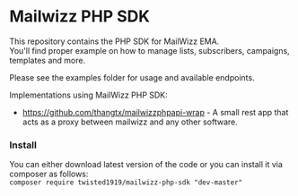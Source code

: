 Mailwizz PHP SDK
================

This repository contains the PHP SDK for MailWizz EMA.  
You'll find proper example on how to manage lists, subscribers, campaigns, templates and more.
  
Please see the examples folder for usage and available endpoints.

Implementations using MailWizz PHP SDK:
- https://github.com/thangtx/mailwizzphpapi-wrap - A small rest app that acts as a proxy between mailwizz and any other software.

### Install
You can either download latest version of the code or you can install it via composer as follows:  
`composer require twisted1919/mailwizz-php-sdk "dev-master"`  
